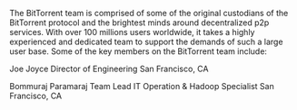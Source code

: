 The BitTorrent team is comprised of some of the original custodians of the BitTorrent protocol and the brightest minds around decentralized p2p services.  With over 100 millions users worldwide, it takes a highly experienced and dedicated team to support the demands of such a large user base.  Some of the key members on the BitTorrent team include:

Joe Joyce
Director of Engineering
San Francisco, CA

Bommuraj Paramaraj
Team Lead IT Operation & Hadoop Specialist
San Francisco, CA
